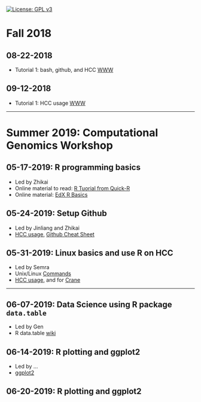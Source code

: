 [![License: GPL v3](https://img.shields.io/badge/License-GPL%20v3-blue.svg)](http://www.gnu.org/licenses/gpl-3.0)


# Fall 2018 

## 08-22-2018
- Tutorial 1: bash, github, and HCC [WWW](http://jyanglab.com/JYang-Lab-tutorial/profiling/day1/lab1.html)

## 09-12-2018
- Tutorial 1: HCC usage [WWW](http://jyanglab.com/JYang-Lab-tutorial/profiling/day1/lab1.html)


-------------------

# Summer 2019: Computational Genomics Workshop

## 05-17-2019: R programming basics
- Led by Zhikai
- Online material to read: [R Tuorial from Quick-R](https://www.statmethods.net/r-tutorial/index.html)
- Online material: [EdX R Basics](https://courses.edx.org/courses/course-v1:HarvardX+PH125.1x+1T2019a/course/)

## 05-24-2019: Setup Github
- Led by Jinliang and Zhikai
- [HCC usage](http://jyanglab.com/JYang-Lab-tutorial/profiling/day1/lab1.html), [Github Cheat Sheet](https://github.github.com/training-kit/downloads/github-git-cheat-sheet.pdf)


## 05-31-2019: Linux basics and use R on HCC
- Led by Semra
- Unix/Linux [Commands](https://files.fosswire.com/2007/08/fwunixref.pdf)
- [HCC usage](http://jyanglab.com/JYang-Lab-tutorial/profiling/day1/lab1.html), and for [Crane](https://jyanglab.com/2018-09-06-hcc/)

----

## 06-07-2019: Data Science using R package `data.table`
- Led by Gen
- R data.table [wiki](https://github.com/Rdatatable/data.table/wiki)

## 06-14-2019: R plotting and ggplot2
- Led by ...
- [ggplot2](https://github.com/rstudio/cheatsheets/blob/master/data-visualization-2.1.pdf)

## 06-20-2019: R plotting and ggplot2







